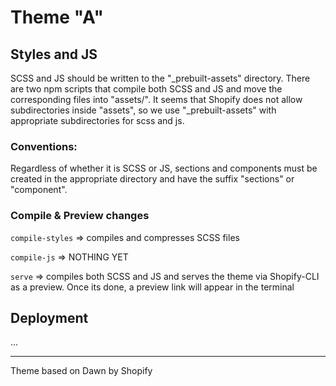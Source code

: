 # Theme "A"

## Styles and JS
SCSS and JS should be written to the "_prebuilt-assets" directory.
There are two npm scripts that compile both SCSS and JS and move the corresponding files into "assets/".
It seems that Shopify does not allow subdirectories inside "assets", so we use "_prebuilt-assets" with appropriate subdirectories for scss and js.

### Conventions:
Regardless of whether it is SCSS or JS, sections and components must be created in the appropriate directory and have the suffix "sections" or "component".

### Compile & Preview changes
`compile-styles` => compiles and compresses SCSS files

`compile-js` => NOTHING YET

`serve` => compiles both SCSS and JS and serves the theme via Shopify-CLI as a preview. Once its done, a preview link will appear in the terminal

## Deployment
...


-----
Theme based on Dawn by Shopify